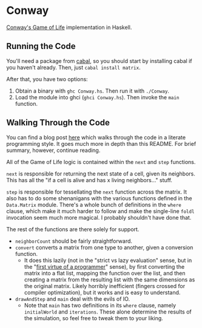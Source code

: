 # Conway

[Conway's Game of Life](https://en.wikipedia.org/wiki/Conway's_Game_of_Life)
implementation in Haskell.

## Running the Code

You'll need a package from [cabal](https://www.haskell.org/cabal/), so you
should start by installing cabal if you haven't already. Then, just `cabal
install matrix`.

After that, you have two options:

1. Obtain a binary with `ghc Conway.hs`. Then run it with `./Conway`.
1. Load the module into ghci (`ghci Conway.hs`). Then invoke the `main`
   function.

## Walking Through the Code

You can find a blog post [here](http://www.fixedpoint.xyz/blog/literate-conway/) which walks through the code in a literate programming style.
It goes much more in depth than this README.
For brief summary, however, continue reading.

All of the Game of Life logic is contained within the `next` and `step`
functions.

`next` is responsible for returning the next state of a cell, given its
neighbors. This has all the "if a cell is alive and has x living neighbors..."
stuff.

`step` is responsible for tessellating the `next` function across the matrix.
It also has to do some shenanigans with the various functions defined in the
`Data.Matrix` module. There's a whole bunch of definitions in the `where`
clause, which make it much harder to follow and make the single-line `foldl`
invocation seem much more magical. I probably shouldn't have done that.

The rest of the functions are there solely for support.

- `neighborCount` should be fairly straightforward.
- `convert` converts a matrix from one type to another, given a conversion
  function.
    - It does this lazily (not in the "strict vs lazy evaluation" sense, but in
      the "[first virtue of a
      programmer](http://c2.com/cgi/wiki?LazinessImpatienceHubris)" sense), by
      first converting the matrix into a flat list, mapping the function over
      the list, and then creating a matrix from the resulting list with the
      same dimensions as the original matrix. Likely horribly inefficient
      (fingers crossed for compiler optimization), but it works and is easy to
      understand.
- `drawAndStep` and `main` deal with the evils of IO.
    - Note that `main` has two definitions in its `where` clause, namely
      `initialWorld` and `iterations`. These alone determine the results of the
      simulation, so feel free to tweak them to your liking.
